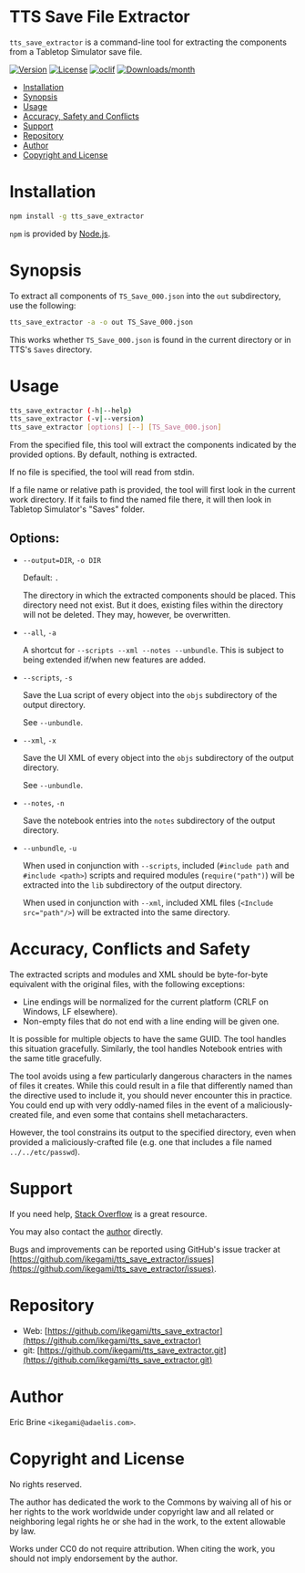TTS Save File Extractor
=======================

`tts_save_extractor` is a command-line tool for extracting
the components from a Tabletop Simulator save file.

[![Version](https://img.shields.io/npm/v/tts_save_extractor.svg)](https://npmjs.org/package/tts_save_extractor)
[![License](https://img.shields.io/npm/l/tts_save_extractor.svg)](https://github.com/ikegami/tts_save_extractor/blob/main/LICENSE)
[![oclif](https://img.shields.io/badge/cli-oclif-brightgreen.svg)](https://oclif.io/)
[![Downloads/month](https://img.shields.io/npm/dm/tts_save_extractor.svg)](https://npmjs.org/package/tts_save_extractor)

* [Installation](#installation)
* [Synopsis](#synopsis)
* [Usage](#usage)
* [Accuracy, Safety and Conflicts](#accuracy-conflicts-and-safety)
* [Support](#support)
* [Repository](#repository)
* [Author](#author)
* [Copyright and License](#copyright-and-license)

# Installation

```sh
npm install -g tts_save_extractor
```

`npm` is provided by [Node.js](https://nodejs.org/).


# Synopsis

To extract all components of `TS_Save_000.json` into the
`out` subdirectory, use the following:

```sh
tts_save_extractor -a -o out TS_Save_000.json
```

This works whether `TS_Save_000.json` is found in the current
directory or in TTS's `Saves` directory.


# Usage

```sh
tts_save_extractor (-h|--help)
tts_save_extractor (-v|--version)
tts_save_extractor [options] [--] [TS_Save_000.json]
```

From the specified file, this tool will extract the components
indicated by the provided options. By default, nothing is extracted.

If no file is specified, the tool will read from stdin.

If a file name or relative path is provided, the tool will
first look in the current work directory. If it fails to
find the named file there, it will then look in
Tabletop Simulator's "Saves" folder.


## Options:

* `--output=DIR`, `-o DIR`

    Default: `.`

    The directory in which the extracted components should be placed.
    This directory need not exist. But it does, existing files within
    the directory will not be deleted. They may, however, be overwritten.

* `--all`, `-a`

    A shortcut for `--scripts --xml --notes --unbundle`.
    This is subject to being extended if/when new features are added.

* `--scripts`, `-s`

    Save the Lua script of every object into the `objs`
    subdirectory of the output directory.

    See `--unbundle`.

* `--xml`, `-x`

    Save the UI XML of every object into the `objs`
    subdirectory of the output directory.

    See `--unbundle`.

* `--notes`, `-n`

    Save the notebook entries into the `notes` subdirectory of the output directory.

* `--unbundle`, `-u`

    When used in conjunction with `--scripts`, included (`#include path`
    and `#include <path>`) scripts and required modules (`require("path")`)
    will be extracted into the `lib` subdirectory of the output directory.

    When used in conjunction with `--xml`, included XML files
    (`<Include src="path"/>`) will be extracted into the same
    directory.


# Accuracy, Conflicts and Safety

The extracted scripts and modules and XML should be byte-for-byte equivalent with the original files, with the following exceptions:

* Line endings will be normalized for the current platform (CRLF on Windows, LF elsewhere).
* Non-empty files that do not end with a line ending will be given one.

It is possible for multiple objects to have the same GUID. The tool handles this situation
gracefully. Similarly, the tool handles Notebook entries with the same title gracefully.

The tool avoids using a few particularly dangerous characters in the names of files it creates.
While this could result in a file that differently named than the directive used to include it,
you should never encounter this in practice. You could end up with very oddly-named files in
the event of a maliciously-created file, and even some that contains shell metacharacters.

However, the tool constrains its output to the specified directory,
even when provided a maliciously-crafted file (e.g. one that includes
a file named `../../etc/passwd`).


# Support

If you need help, [Stack Overflow](https://stackoverflow.com/) is a great resource.

You may also contact the [author](#author) directly.

Bugs and improvements can be reported using GitHub's issue tracker at
[https://github.com/ikegami/tts_save_extractor/issues](https://github.com/ikegami/tts_save_extractor/issues).


# Repository

* Web: [https://github.com/ikegami/tts_save_extractor](https://github.com/ikegami/tts_save_extractor)
* git: [https://github.com/ikegami/tts_save_extractor.git](https://github.com/ikegami/tts_save_extractor.git)


# Author

Eric Brine `<ikegami@adaelis.com>`.


# Copyright and License

No rights reserved.

The author has dedicated the work to the Commons by waiving all of his or her rights to the work
worldwide under copyright law and all related or neighboring legal rights he or she had in the work,
to the extent allowable by law.

Works under CC0 do not require attribution. When citing the work, you should not imply endorsement by the author.
